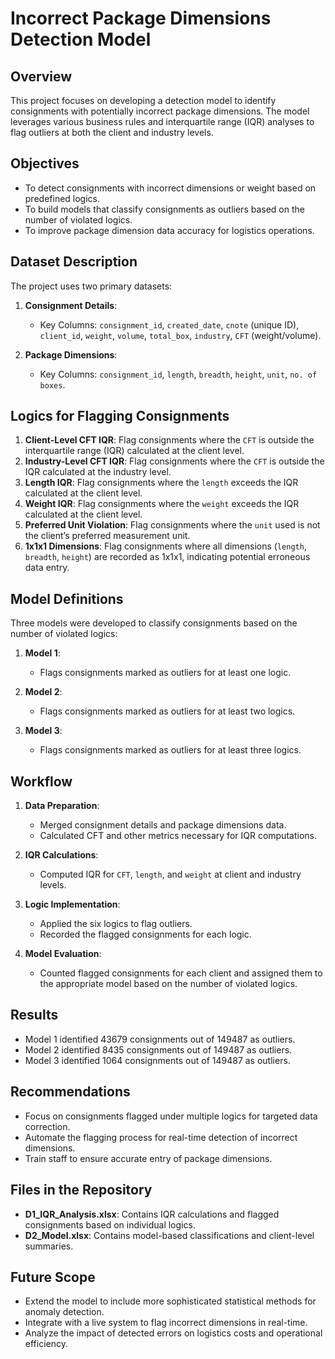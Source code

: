 # Incorrect Package Dimensions Detection Model

## Overview
This project focuses on developing a detection model to identify consignments with potentially incorrect package dimensions. The model leverages various business rules and interquartile range (IQR) analyses to flag outliers at both the client and industry levels.

## Objectives
- To detect consignments with incorrect dimensions or weight based on predefined logics.
- To build models that classify consignments as outliers based on the number of violated logics.
- To improve package dimension data accuracy for logistics operations.

## Dataset Description
The project uses two primary datasets:

1. **Consignment Details**:
   - Key Columns: `consignment_id`, `created_date`, `cnote` (unique ID), `client_id`, `weight`, `volume`, `total_box`, `industry`, `CFT` (weight/volume).

2. **Package Dimensions**:
   - Key Columns: `consignment_id`, `length`, `breadth`, `height`, `unit`, `no. of boxes`.

## Logics for Flagging Consignments
1. **Client-Level CFT IQR**: Flag consignments where the `CFT` is outside the interquartile range (IQR) calculated at the client level.
2. **Industry-Level CFT IQR**: Flag consignments where the `CFT` is outside the IQR calculated at the industry level.
3. **Length IQR**: Flag consignments where the `length` exceeds the IQR calculated at the client level.
4. **Weight IQR**: Flag consignments where the `weight` exceeds the IQR calculated at the client level.
5. **Preferred Unit Violation**: Flag consignments where the `unit` used is not the client’s preferred measurement unit.
6. **1x1x1 Dimensions**: Flag consignments where all dimensions (`length`, `breadth`, `height`) are recorded as 1x1x1, indicating potential erroneous data entry.

## Model Definitions
Three models were developed to classify consignments based on the number of violated logics:

1. **Model 1**:
   - Flags consignments marked as outliers for at least one logic.

2. **Model 2**:
   - Flags consignments marked as outliers for at least two logics.

3. **Model 3**:
   - Flags consignments marked as outliers for at least three logics.

## Workflow
1. **Data Preparation**:
   - Merged consignment details and package dimensions data.
   - Calculated CFT and other metrics necessary for IQR computations.

2. **IQR Calculations**:
   - Computed IQR for `CFT`, `length`, and `weight` at client and industry levels.

3. **Logic Implementation**:
   - Applied the six logics to flag outliers.
   - Recorded the flagged consignments for each logic.

4. **Model Evaluation**:
   - Counted flagged consignments for each client and assigned them to the appropriate model based on the number of violated logics.

## Results
- Model 1 identified 43679 consignments out of 149487 as outliers.
- Model 2 identified 8435 consignments out of 149487 as outliers.
- Model 3 identified 1064 consignments out of 149487 as outliers.

## Recommendations
- Focus on consignments flagged under multiple logics for targeted data correction.
- Automate the flagging process for real-time detection of incorrect dimensions.
- Train staff to ensure accurate entry of package dimensions.

## Files in the Repository
- **D1_IQR_Analysis.xlsx**: Contains IQR calculations and flagged consignments based on individual logics.
- **D2_Model.xlsx**: Contains model-based classifications and client-level summaries.

## Future Scope
- Extend the model to include more sophisticated statistical methods for anomaly detection.
- Integrate with a live system to flag incorrect dimensions in real-time.
- Analyze the impact of detected errors on logistics costs and operational efficiency.

